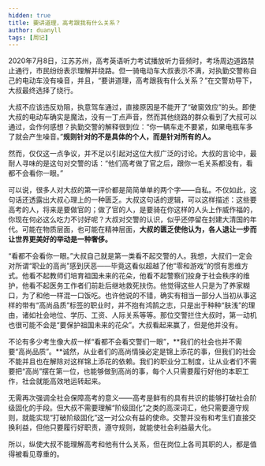 ```yaml
---
hidden: true
title: 要讲道理，高考跟我有什么关系？
author: duanyll
tags: [周记]
---
```


2020年7月8日，江苏苏州，高考英语听力考试播放听力音频时，考场周边道路禁止通行，市民纷纷表示理解并绕路。但一骑电动车大叔表示不满，对执勤交警称自己的电动车没有噪音，并且，“要讲道理，高考跟我有什么关系？”在交警劝导下，大叔最终选择了绕行。

大叔不应该违反劝阻，执意驾车通过，直接原因是不能开了“破窗效应”的头。即使大叔的电动车确实是魔法，没有一丁点声音，然而其他绕路的群众看到了大叔可以通过，会作何感想？执勤交警的解释很到位：“你一辆车走不要紧，如果电瓶车多了就会产生噪音。”**规则针对的不是具体的个人，而是针对所有的人。**

然而，仅仅这一点争议，并不足以引起对这位大叔广泛的讨论。大叔的言论中，最耐人寻味的是这句对交警的话：“他们高考做了官之后，跟你一毛关系都没有，看都不会看你一眼。”

可以说，很多人对大叔的第一评价都是简简单单的两个字——自私。不仅如此，这句话还透露出大叔心理上的一种匮乏。大叔这句话的逻辑，可以这样描述：这些要高考的人，将来是要做官的；做了官的人，是要骑在你这样的人头上作威作福的，你现在何必这么吃力不讨好呢？大叔对交警的认识，似乎还停留在封建大清国的年代。可能在物质层面，也可能在精神层面，**大叔的匮乏使他认为，各人退让一步而让世界更美好的举动是一种奢侈。**

“看都不会看你一眼。”大叔自己就是第一类看不起交警的人。我想，大叔们一定会对所谓“职业的高尚”感到厌恶——毕竟这看似超越了他“零和游戏”的惯有思维方式。他看不起教师们培育祖国未来的花朵，他看不起警察们投身于社会秩序的维护，他看不起医务工作者们前赴后继地救死扶伤。他觉得这些人只是为了养家糊口，为了和他一样混一口饭吃。也许他说的不错，确实有相当一部分人当初从事这样的带有“高尚品质”标签的职业时，并不抱有鸿鹄之志，只是出于种种“肤浅”的理由，诸如社会地位、学历、工资、人际关系等等。那位交警拦住大叔时，第一动机也很可能不会是“要保护祖国未来的花朵”。大叔看起来赢了，但是他并没有。

不论有多少考生像大叔一样“看都不会看交警们一眼”，**我们的社会也并不需要“高尚品质”。**诚然，从业者们的高尚情操必定是锦上添花的事，但我们的社会不能并且也在解除对这样锦上添花的依赖。我们的职业分工制度，让从业者们不需要把“高尚”摆在第一位，也能够做到高尚的事，每个人只需要履行好他的本职工作，社会就能高效地运转起来。

无需再次强调全社会保障高考的意义——高考是鲜有的具有共识的能够打破社会阶级固化的手段。但大叔不需要理解“阶级固化”之类的高深词汇，他只需要遵守规则，就能实现“打破阶级固化”这一对公众有益的使命。交警并没有和考生们直接交换利益，但他只要履行好职责，遵守规则，就能使社会利益最大化。

所以，纵使大叔不能理解高考和他有什么关系，但在岗位上各司其职的人，都是值得被看见尊重的。